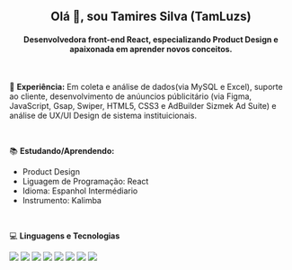 
<h2 align = "center"> Olá 👋, sou Tamires Silva (TamLuzs) </h2>
<h4 align = "center"> Desenvolvedora front-end React, especializando Product Design e apaixonada em aprender novos conceitos. </h4>

<br/>

💼 **Experiência:** 
Em coleta e análise de dados(via MySQL e Excel), suporte ao cliente, desenvolvimento de anúuncios públicitário (via Figma, JavaScript, Gsap, Swiper, HTML5, CSS3 e AdBuilder Sizmek Ad Suite) e análise de UX/UI Design de sistema instituicionais.

<br/>

📚 **Estudando/Aprendendo:**
   - Product Design 
   - Liguagem de Programação: React  
   - Idioma: Espanhol Intermédiario
   - Instrumento: Kalimba

<br/>

💻 **Linguagens e Tecnologias**
<br/>

<div align = "start"> 
      <img src="https://img.shields.io/badge/HTML5-E34F26?style=for-the-badge&logo=html5&logoColor=white" /> 
      <img src="https://img.shields.io/badge/CSS3-1572B6?style=for-the-badge&logo=css3&logoColor=white" /> 
      <img src="https://img.shields.io/badge/jQuery-0769AD?style=for-the-badge&logo=jquery&logoColor=white" /> 
      <img src="https://img.shields.io/badge/JavaScript-323330?style=for-the-badge&logo=javascript&logoColor=F7DF1E" />
      <img src="https://img.shields.io/badge/React-20232A?style=for-the-badge&logo=react&logoColor=61DAFB" />
      <img src="https://img.shields.io/badge/MySQL-005C84?style=for-the-badge&logo=mysql&logoColor=white" /> 
      <img src="https://img.shields.io/badge/Notion-000000?style=for-the-badge&logo=notion&logoColor=white" /> 
      <img src="https://img.shields.io/badge/Figma-F24E1E?style=for-the-badge&logo=figma&logoColor=white" />       
</div>
